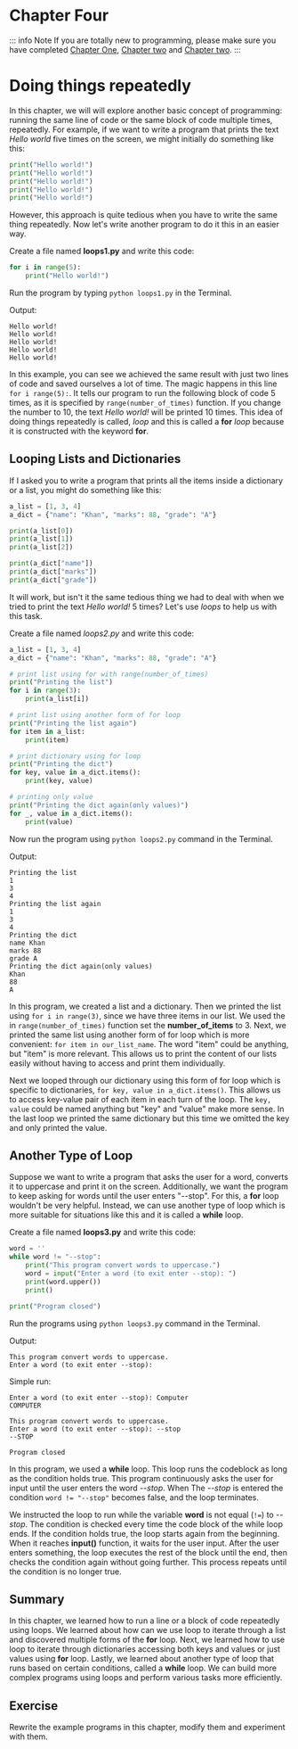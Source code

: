 # Chapter Four
::: info Note
If you are totally new to programming, please make sure you have completed [Chapter One](/python-crash-course/), [Chapter two](/python-crash-course/variables) and [Chapter two](/python-crash-course/conditions).
:::
# Doing things repeatedly

In this chapter, we will will explore another basic concept of programming: running the same line of code or the same block of code multiple times, repeatedly. For example, if we want to write a program that prints the text _Hello world_ five times on the screen, we might initially do something like this:

```python
print("Hello world!")
print("Hello world!")
print("Hello world!")
print("Hello world!")
print("Hello world!")
```

However, this approach is quite tedious when you have to write the same thing repeatedly. Now let's write another program to do it this in an easier way.

Create a file named **loops1.py** and write this code:

```python
for i in range(5):
    print("Hello world!")
```

Run the program by typing `python loops1.py` in the Terminal.

Output:

```terminal
Hello world!
Hello world!
Hello world!
Hello world!
Hello world!
```

In this example, you can see we achieved the same result with just two lines of code and saved ourselves a lot of time. The magic happens in this line `for i range(5):`. It tells our program to run the following block of code 5 times, as it is specified by `range(number_of_times)` function. If you change the number to 10, the text _Hello world!_ will be printed 10 times. This idea of doing things repeatedly is called, _loop_ and this is called a **for** _loop_ because it is constructed with the keyword **for**.

## Looping Lists and Dictionaries

If I asked you to write a program that prints all the items inside a dictionary or a list, you might do something like this:

```python
a_list = [1, 3, 4]
a_dict = {"name": "Khan", "marks": 88, "grade": "A"}

print(a_list[0])
print(a_list[1])
print(a_list[2])

print(a_dict["name"])
print(a_dict["marks"])
print(a_dict["grade"])
```

It will work, but isn't it the same tedious thing we had to deal with when we tried to print the text _Hello world!_ 5 times? Let's use _loops_ to help us with this task.

Create a file named _loops2.py_ and write this code:

```python
a_list = [1, 3, 4]
a_dict = {"name": "Khan", "marks": 88, "grade": "A"}

# print list using for with range(number_of_times)
print("Printing the list")
for i in range(3):
    print(a_list[i])

# print list using another form of for loop
print("Printing the list again")
for item in a_list:
    print(item)

# print dictionary using for loop
print("Printing the dict")
for key, value in a_dict.items():
    print(key, value)

# printing only value
print("Printing the dict again(only values)")
for _, value in a_dict.items():
    print(value)
```

Now run the program using `python loops2.py` command in the Terminal.

Output:

```terminal
Printing the list
1
3
4
Printing the list again
1
3
4
Printing the dict
name Khan
marks 88
grade A
Printing the dict again(only values)
Khan
88
A
```

In this program, we created a list and a dictionary. Then we printed the list using `for i in range(3)`, since we have three items in our list. We used the in `range(number_of_times)` function set the **number_of_items** to 3. Next, we printed the same list using another form of for loop which is more convenient: `for item in our_list_name`. The word "item" could be anything, but "item" is more relevant. This allows us to print the content of our lists easily without having to access and print them individually.

Next we looped through our dictionary using this form of for loop which is specific to dictionaries, `for key, value in a_dict.items()`. This allows us to access key-value pair of each item in each turn of the loop. The `key, value` could be named anything but "key" and "value" make more sense. In the last loop we printed the same dictionary but this time we omitted the key and only printed the value.

## Another Type of Loop

Suppose we want to write a program that asks the user for a word, converts it to uppercase and print it on the screen. Additionally, we want the program to keep asking for words until the user enters "\-\-stop". For this, a **for** loop wouldn't be very helpful. Instead, we can use another type of loop which is more suitable for situations like this and it is called a **while** loop.

Create a file named **loops3.py** and write this code:

```python
word = ''
while word != "--stop":
    print("This program convert words to uppercase.")
    word = input("Enter a word (to exit enter --stop): ")
    print(word.upper())
    print()

print("Program closed")
```

Run the programs using `python loops3.py` command in the Terminal.

Output:

```terminal
This program convert words to uppercase.
Enter a word (to exit enter --stop):
```

Simple run:

```terminal
Enter a word (to exit enter --stop): Computer
COMPUTER

This program convert words to uppercase.
Enter a word (to exit enter --stop): --stop
--STOP

Program closed
```

In this program, we used a **while** loop. This loop runs the codeblock as long as the condition holds true. This program continuously asks the user for input until the user enters the word _--stop_. When The _--stop_ is entered the condition `word != "--stop"` becomes false, and the loop terminates. 

We instructed the loop to run while the variable **word** is not equal (`!=`) to *--stop*. The condition is checked every time the code block of the while loop ends. If the condition holds true, the loop starts again from the beginning. When it reaches **input()** function, it waits for the user input. After the user enters something, the loop executes the rest of the block until the end, then checks the condition again without going further. This process repeats until the condition is no longer true.


## Summary
In this chapter, we learned how to run a line or a block of code repeatedly using loops. We learned about how can we use loop to iterate through a list and discovered multiple forms of the **for** loop. Next, we learned how to use loop to iterate through dictionaries accessing both keys and values or just values using **for** loop. Lastly, we learned about another type of loop that runs based on certain conditions, called a **while** loop. We can build more complex programs using loops and perform various tasks more efficiently.

## Exercise
Rewrite the example programs in this chapter, modify them and experiment with them.